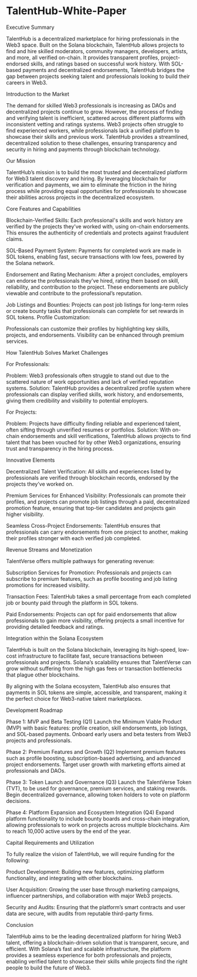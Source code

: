 # TalentHub-White-Paper

Executive Summary

TalentHub is a decentralized marketplace for hiring professionals in the Web3 space. Built on the Solana blockchain, TalentHub allows projects to find and hire skilled moderators, community managers, developers, artists, and more, all verified on-chain. It provides transparent profiles, project-endorsed skills, and ratings based on successful work history. With SOL-based payments and decentralized endorsements, TalentHub bridges the gap between projects seeking talent and professionals looking to build their careers in Web3.

Introduction to the Market

The demand for skilled Web3 professionals is increasing as DAOs and decentralized projects continue to grow. However, the process of finding and verifying talent is inefficient, scattered across different platforms with inconsistent vetting and ratings systems. Web3 projects often struggle to find experienced workers, while professionals lack a unified platform to showcase their skills and previous work. TalentHub provides a streamlined, decentralized solution to these challenges, ensuring transparency and security in hiring and payments through blockchain technology.

Our Mission

TalentHub’s mission is to build the most trusted and decentralized platform for Web3 talent discovery and hiring. By leveraging blockchain for verification and payments, we aim to eliminate the friction in the hiring process while providing equal opportunities for professionals to showcase their abilities across projects in the decentralized ecosystem.

Core Features and Capabilities

Blockchain-Verified Skills: Each professional's skills and work history are verified by the projects they’ve worked with, using on-chain endorsements. This ensures the authenticity of credentials and protects against fraudulent claims.

SOL-Based Payment System: Payments for completed work are made in SOL tokens, enabling fast, secure transactions with low fees, powered by the Solana network.

Endorsement and Rating Mechanism: After a project concludes, employers can endorse the professionals they’ve hired, rating them based on skill, reliability, and contribution to the project. These endorsements are publicly viewable and contribute to the professional’s reputation.

Job Listings and Bounties: Projects can post job listings for long-term roles or create bounty tasks that professionals can complete for set rewards in SOL tokens.
Profile Customization:

Professionals can customize their profiles by highlighting key skills, projects, and endorsements. Visibility can be enhanced through premium services.

How TalentHub Solves Market Challenges

For Professionals:

Problem: Web3 professionals often struggle to stand out due to the scattered nature of work opportunities and lack of verified reputation systems.
Solution: TalentHub provides a decentralized profile system where professionals can display verified skills, work history, and endorsements, giving them credibility and visibility to potential employers.

For Projects:

Problem: Projects have difficulty finding reliable and experienced talent, often sifting through unverified resumes or portfolios.
Solution: With on-chain endorsements and skill verifications, TalentHub allows projects to find talent that has been vouched for by other Web3 organizations, ensuring trust and transparency in the hiring process.

Innovative Elements

Decentralized Talent Verification: All skills and experiences listed by professionals are verified through blockchain records, endorsed by the projects they’ve worked on.

Premium Services for Enhanced Visibility: Professionals can promote their profiles, and projects can promote job listings through a paid, decentralized promotion feature, ensuring that top-tier candidates and projects gain higher visibility.

Seamless Cross-Project Endorsements: TalentHub ensures that professionals can carry endorsements from one project to another, making their profiles stronger with each verified job completed.

Revenue Streams and Monetization

TalentVerse offers multiple pathways for generating revenue:

Subscription Services for Promotion: Professionals and projects can subscribe to premium features, such as profile boosting and job listing promotions for increased visibility.

Transaction Fees: TalentHub takes a small percentage from each completed job or bounty paid through the platform in SOL tokens.

Paid Endorsements: Projects can opt for paid endorsements that allow professionals to gain more visibility, offering projects a small incentive for providing detailed feedback and ratings.

Integration within the Solana Ecosystem

TalentHub is built on the Solana blockchain, leveraging its high-speed, low-cost infrastructure to facilitate fast, secure transactions between professionals and projects. Solana’s scalability ensures that TalentVerse can grow without suffering from the high gas fees or transaction bottlenecks that plague other blockchains.

By aligning with the Solana ecosystem, TalentHub also ensures that payments in SOL tokens are simple, accessible, and transparent, making it the perfect choice for Web3-native talent marketplaces.

Development Roadmap

Phase 1: MVP and Beta Testing (Q1)
Launch the Minimum Viable Product (MVP) with basic features: profile creation, skill endorsements, job listings, and SOL-based payments.
Onboard early users and beta testers from Web3 projects and professionals.

Phase 2: Premium Features and Growth (Q2)
Implement premium features such as profile boosting, subscription-based advertising, and advanced project endorsements.
Target user growth with marketing efforts aimed at professionals and DAOs.

Phase 3: Token Launch and Governance (Q3)
Launch the TalentVerse Token (TVT), to be used for governance, premium services, and staking rewards.
Begin decentralized governance, allowing token holders to vote on platform decisions.

Phase 4: Platform Expansion and Ecosystem Integration (Q4)
Expand platform functionality to include bounty boards and cross-chain integration, allowing professionals to work on projects across multiple blockchains.
Aim to reach 10,000 active users by the end of the year.

Capital Requirements and Utilization

To fully realize the vision of TalentHub, we will require funding for the following:

Product Development: Building new features, optimizing platform functionality, and integrating with other blockchains.

User Acquisition: Growing the user base through marketing campaigns, influencer partnerships, and collaboration with major Web3 projects.

Security and Audits: Ensuring that the platform’s smart contracts and user data are secure, with audits from reputable third-party firms.

Conclusion

TalentHub aims to be the leading decentralized platform for hiring Web3 talent, offering a blockchain-driven solution that is transparent, secure, and efficient. With Solana’s fast and scalable infrastructure, the platform provides a seamless experience for both professionals and projects, enabling verified talent to showcase their skills while projects find the right people to build the future of Web3.
